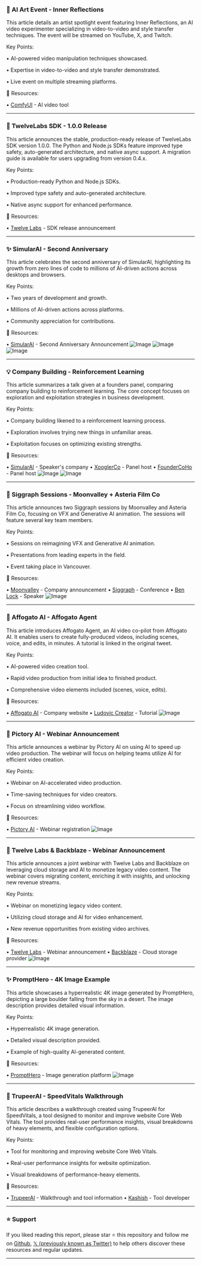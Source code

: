 ### 🤖 AI Art Event - Inner Reflections

This article details an artist spotlight event featuring Inner Reflections, an AI video experimenter specializing in video-to-video and style transfer techniques.  The event will be streamed on YouTube, X, and Twitch.

Key Points:

• AI-powered video manipulation techniques showcased.

• Expertise in video-to-video and style transfer demonstrated.

• Live event on multiple streaming platforms.


🔗 Resources:

• [ComfyUI](https://x.com/ComfyUI/status/1953613005046132995) - AI video tool


---
### 🚀 TwelveLabs SDK - 1.0.0 Release

This article announces the stable, production-ready release of TwelveLabs SDK version 1.0.0.  The Python and Node.js SDKs feature improved type safety, auto-generated architecture, and native async support.  A migration guide is available for users upgrading from version 0.4.x.

Key Points:

• Production-ready Python and Node.js SDKs.

• Improved type safety and auto-generated architecture.

• Native async support for enhanced performance.


🔗 Resources:

• [Twelve Labs](https://x.com/twelve_labs/status/1953612753828012056) - SDK release announcement


---
### ✨ SimularAI - Second Anniversary

This article celebrates the second anniversary of SimularAI, highlighting its growth from zero lines of code to millions of AI-driven actions across desktops and browsers.

Key Points:

• Two years of development and growth.

• Millions of AI-driven actions across platforms.

• Community appreciation for contributions.


🔗 Resources:

• [SimularAI](https://x.com/SimularAI/status/1953612345949012284) - Second Anniversary Announcement
![Image](https://pbs.twimg.com/media/GxyfsHMbsAIzMLs?format=jpg&name=small)
![Image](https://pbs.twimg.com/media/Gxyf2IabsAImYcn?format=jpg&name=360x360)
![Image](https://pbs.twimg.com/media/Gxyf2KyacAAIFiL?format=jpg&name=360x360)


---
### 💡 Company Building - Reinforcement Learning

This article summarizes a talk given at a founders panel, comparing company building to reinforcement learning.  The core concept focuses on exploration and exploitation strategies in business development.

Key Points:

• Company building likened to a reinforcement learning process.

• Exploration involves trying new things in unfamiliar areas.

• Exploitation focuses on optimizing existing strengths.


🔗 Resources:

• [SimularAI](https://x.com/SimularAI) - Speaker's company
• [XooglerCo](https://x.com/XooglerCo) - Panel host
• [FounderCoHo](https://x.com/FounderCoHo/status/1953162010277068837) - Panel host
![Image](https://pbs.twimg.com/media/GxsGVuIawAA_Jp1?format=jpg&name=small)
![Image](https://pbs.twimg.com/media/GxsGVzUawAIL6WT?format=jpg&name=small)


---
### 🚀 Siggraph Sessions - Moonvalley + Asteria Film Co

This article announces two Siggraph sessions by Moonvalley and Asteria Film Co, focusing on VFX and Generative AI animation. The sessions will feature several key team members.

Key Points:

• Sessions on reimagining VFX and Generative AI animation.

• Presentations from leading experts in the field.

• Event taking place in Vancouver.


🔗 Resources:

• [Moonvalley](https://x.com/moonvalley/status/1953524750820815288) - Company announcement
• [Siggraph](https://x.com/siggraph) - Conference
• [Ben Lock](https://x.com/benlock) - Speaker
![Image](https://pbs.twimg.com/media/GxxQTwRbsAELgCC?format=png&name=small)


---
### 🚀 Affogato AI - Affogato Agent

This article introduces Affogato Agent, an AI video co-pilot from Affogato AI.  It enables users to create fully-produced videos, including scenes, voice, and edits, in minutes.  A tutorial is linked in the original tweet.

Key Points:

• AI-powered video creation tool.

• Rapid video production from initial idea to finished product.

• Comprehensive video elements included (scenes, voice, edits).


🔗 Resources:

• [Affogato AI](https://x.com/ai_affogato) - Company website
• [Ludovic Creator](https://x.com/LudovicCreator/status/1953490085304783150) - Tutorial
![Image](https://pbs.twimg.com/ext_tw_video_thumb/1953490065998454784/pu/img/MK3ApqYi15jcwyJv.jpg)


---
### 🚀 Pictory AI - Webinar Announcement

This article announces a webinar by Pictory AI on using AI to speed up video production. The webinar will focus on helping teams utilize AI for efficient video creation.

Key Points:

• Webinar on AI-accelerated video production.

• Time-saving techniques for video creators.

• Focus on streamlining video workflow.


🔗 Resources:

• [Pictory AI](https://x.com/pictoryai/status/1953455980294910380) - Webinar registration
![Image](https://pbs.twimg.com/media/GxwR2_AWUAEQITX?format=jpg&name=small)


---
### 🚀 Twelve Labs & Backblaze - Webinar Announcement

This article announces a joint webinar with Twelve Labs and Backblaze on leveraging cloud storage and AI to monetize legacy video content.  The webinar covers migrating content, enriching it with insights, and unlocking new revenue streams.


Key Points:

• Webinar on monetizing legacy video content.

• Utilizing cloud storage and AI for video enhancement.

• New revenue opportunities from existing video archives.


🔗 Resources:

• [Twelve Labs](https://x.com/twelve_labs/status/1953454020976111934) - Webinar announcement
• [Backblaze](https://x.com/backblaze) - Cloud storage provider
![Image](https://pbs.twimg.com/media/GxwP_PkXAAEFMUi?format=jpg&name=small)


---
### ✨ PromptHero - 4K Image Example

This article showcases a hyperrealistic 4K image generated by PromptHero, depicting a large boulder falling from the sky in a desert. The image description provides detailed visual information.

Key Points:

• Hyperrealistic 4K image generation.

• Detailed visual description provided.

• Example of high-quality AI-generated content.


🔗 Resources:

• [PromptHero](https://x.com/prompthero/status/1953357056770982063) - Image generation platform
![Image](https://pbs.twimg.com/amplify_video_thumb/1953356931608805376/img/qr6uSnxrShNDP5UG.jpg)


---
### 🚀 TrupeerAI - SpeedVitals Walkthrough

This article describes a walkthrough created using TrupeerAI for SpeedVitals, a tool designed to monitor and improve website Core Web Vitals. The tool provides real-user performance insights, visual breakdowns of heavy elements, and flexible configuration options.


Key Points:

• Tool for monitoring and improving website Core Web Vitals.

• Real-user performance insights for website optimization.

• Visual breakdowns of performance-heavy elements.


🔗 Resources:

• [TrupeerAI](https://x.com/TrupeerAI/status/1953355380102164820) - Walkthrough and tool information
• [Kashish](https://x.com/im_kashish) - Tool developer


---

### ⭐️ Support

If you liked reading this report, please star ⭐️ this repository and follow me on [Github](https://github.com/Drix10), [𝕏 (previously known as Twitter)](https://x.com/DRIX_10_) to help others discover these resources and regular updates.

---